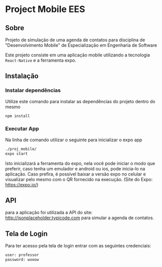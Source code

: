 # Project Mobile EES

## Sobre 

Projeto de simulação de uma agenda de contatos para disciplina de "Desenvolvimento Mobile" de Especialização em Engenharia de Software

Este projeto consiste em uma aplicação mobile utilizando a tecnologia `React-Native` e a ferramenta expo.


## Instalação

### Instalar dependências

Utilize este comando para instalar as dependências do projeto dentro do mesmo

```bash
npm install
```

### Executar App
Na linha de comando utilizar o seguinte para inicializar o expo app


```bash
./proj_mobile/
expo start
```

Isto inicializará a ferramenta do expo, nela você pode iniciar o modo que preferir, 
caso tenha um emulador e android ou ios, pode inicia-lo na aplicação. Caso prefira,
é possível baixar a versão expo no celular e visualizar pelo mesmo com o QR fornecido na execução.
(Site do Expo: https://expo.io/)



## API

para a aplicação foi utilizada a API do site: http://jsonplaceholder.typicode.com para simular a agenda de contatos.


## Tela de Login

Para ter acesso pela tela de login entrar com as seguintes credenciais:

```bash
user: professor
password: wooow
```

